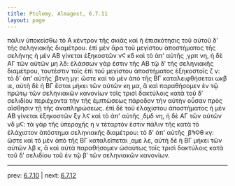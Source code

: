 ```yaml
---
title: Ptolemy, Almagest, 6.7.11
layout: page
---
```


πάλιν ὑποκείσθω τὸ Α κέντρον τῆς σκιᾶς καὶ ἡ ἐπισκότησις τοῦ αὐτοῦ δʹ τῆς σεληνιακῆς διαμέτρου. ἐπὶ μὲν ἄρα τοῦ μεγίστου ἀποστήματος τῆς σελήνης ἡ μὲν ΑΒ γίνεται ἑξηκοστῶν νϚ κδ καὶ τὸ ἀπ' αὐτῆς ͵γρπ νη, ἡ δὲ ΑΓ τῶν αὐτῶν μη λδ: ἐλάσσων γάρ ἐστιν τῆς ΑΒ τῷ δʹ τῆς σεληνιακῆς διαμέτρου, τουτέστιν τοῖς ἐπὶ τοῦ μεγίστου ἀποστήματος ἑξηκοστοῖς ζ ν: τὸ δ' ἀπ' αὐτῆς ͵βτνη μγ: ὥστε καὶ τὸ μὲν ἀπὸ τῆς ΒΓ καταλειφθήσεται ωκβ ιε, αὐτὴ δὲ ἡ ΒΓ ἔσται μήκει τῶν αὐτῶν κη μα, ἃ καὶ παραθήσομεν ἐν τῷ πρώτῳ τῶν σεληνιακῶν κανονίων τοῖς τρισὶ δακτύλοις κατὰ τοῦ δʹ σελιδίου περιέχοντα τὴν τῆς ἐμπτώσεως πάροδον τὴν αὐτὴν οὖσαν πρὸς αἴσθησιν τῇ τῆς ἀναπληρώσεως. ἐπὶ δὲ τοῦ ἐλαχίστου ἀποστήματος ἡ μὲν ΑΒ γίνεται ἑξηκοστῶν ξγ λϚ καὶ τὸ ἀπ' αὐτῆς ͵δμδ νη, ἡ δὲ ΑΓ τῶν αὐτῶν νδ μϚ: τὰ γὰρ τῆς ὑπεροχῆς η ν τέταρτόν ἐστιν πάλιν τῆς κατὰ τὸ ἐλάχιστον ἀπόστημα σεληνιακῆς διαμέτρου: τὸ δ' ἀπ' αὐτῆς ͵βϠϘθ κγ: ὥστε καὶ τὸ μὲν ἀπὸ τῆς ΒΓ καταλείπεται ͵αμε λε, αὐτὴ δὲ ἡ ΒΓ μήκει τῶν αὐτῶν λβ κ, ἃ καὶ αὐτὰ παραθήσομεν ὡσαύτως τοῖς τρισὶ δακτύλοις κατὰ τοῦ δʹ σελιδίου τοῦ ἐν τῷ βʹ τῶν σεληνιακῶν κανονίων. 

---

prev: [6.7.10](../6.7.10/) | next: [6.7.12](../6.7.12/)

